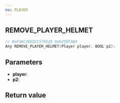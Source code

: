 ```yaml
---
ns: PLAYER
---
```

## REMOVE_PLAYER_HELMET

```c
// 0xF3AC26D3CC576528 0x6255F3B4
Any REMOVE_PLAYER_HELMET(Player player, BOOL p2);
```


## Parameters
* **player**: 
* **p2**: 

## Return value
